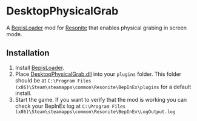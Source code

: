 # DesktopPhysicalGrab

A [BepisLoader](https://github.com/ResoniteModding/BepisLoader) mod for [Resonite](https://resonite.com/) that enables physical grabing in screen mode.

## Installation
1. Install [BepisLoader](https://github.com/ResoniteModding/BepisLoader).
1. Place [DesktopPhysicalGrab.dll](https://github.com/eia485/NeosDesktopPhysicalGrab/releases/latest/download/DesktopPhysicalGrab.dll) into your `plugins` folder. This folder should be at `C:\Program Files (x86)\Steam\steamapps\common\Resonite\BepInEx\plugins` for a default install.
1. Start the game. If you want to verify that the mod is working you can check your BepInEx log at `C:\Program Files (x86)\Steam\steamapps\common\Resonite\BepInEx\LogOutput.log`
